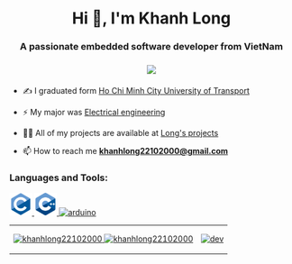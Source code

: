 <h1 align="center">
  Hi 👋, I'm Khanh Long
</h1>
<h3 align="center">
  A passionate embedded software developer from VietNam
</h3>
<h3 align="center">
  <img src="https://img.icons8.com/clouds/1x/vietnam--v2.png"/>
</h3>

- ✍ I graduated form [Ho Chi Minh City University of Transport](https://ut.edu.vn/)

- ⚡ My major was [Electrical engineering](https://daotao.ut.edu.vn/?mid=43)

- 👨‍💻 All of my projects are available at [Long's projects](https://github.com/khanhlong22102000?tab=repositories)

- 📫 How to reach me **khanhlong22102000@gmail.com**

<p align="left">
 </p>
  <h3 align="left">
   Languages and Tools:
</h3>
 <p align="left">  
  <a href="https://www.cprogramming.com/" target="_blank" rel="noreferrer"> 
  <img src="https://raw.githubusercontent.com/devicons/devicon/master/icons/c/c-original.svg" alt="c" width="40" height="40"/> 
 </a> 
  <a href="https://www.w3schools.com/cpp/" target="_blank" rel="noreferrer"> 
  <img src="https://raw.githubusercontent.com/devicons/devicon/master/icons/cplusplus/cplusplus-original.svg" alt="cplusplus" width="40" height="40"/> 
 </a> 
  <a href="https://www.arduino.cc/" target="_blank" rel="noreferrer"> 
  <img src="https://cdn.worldvectorlogo.com/logos/arduino-1.svg" alt="arduino" width="40" height="40"/> 
</p>

<table style="width:100%;">
  <tr>
    <td>
      <img src="https://github-readme-stats.vercel.app/api/top-langs/?username=khanhlong22102000&bg_color=FFFFFF00&text_color=179fa3&layout=compact&hide=CSS&langs_count=10&custom_title=Top%20Languages%20are%20used" alt="khanhlong22102000" width="100%"/>
      <img src="https://github-readme-stats.vercel.app/api?username=khanhlong22102000&bg_color=FFFFFF00&text_color=179fa3&show_icons=true&count_private=true&include_all_commits=true&custom_title=Activities%20on%20Github" alt="khanhlong22102000" width="100%"/>
    </td>
    <td>
      <p align="center"> 
        <img src="https://cdn.dribbble.com/users/1059583/screenshots/4171367/coding-freak.gif" alt="dev" width="100%"/>
      </p>
    </td>
  </tr>
</table>
